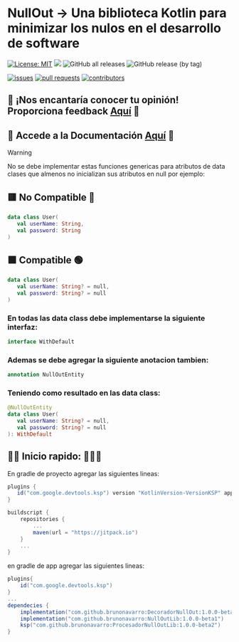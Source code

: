 # NullOut -> Una biblioteca Kotlin para minimizar los nulos en el desarrollo de software

[![License: MIT](https://img.shields.io/badge/License-MIT-yellow.svg)](https://opensource.org/licenses/MIT)
[![](https://jitpack.io/v/brunonavarro/NullOutLib.svg)](https://jitpack.io/#brunonavarro/NullOutLib)
![GitHub all releases](https://img.shields.io/github/downloads/brunonavarro/NullOutLib/total)
![GitHub release (by tag)](https://img.shields.io/github/downloads/brunonavarro/NullOutLib/1.0.0-beta1/total)


[![issues](https://img.shields.io/github/issues/brunonavarro/NullOutLib?style=for-the-badge)](https://github.com/brunonavarro/NullOutLib/issues)
[![pull requests](https://img.shields.io/github/issues-pr/brunonavarro/NullOutLib?style=for-the-badge)](https://github.com/brunonavarro/NullOutLib/pulls)
[![contributors](https://img.shields.io/github/contributors/brunonavarro/NullOutLib?style=for-the-badge)](https://github.com/brunonavarro/NullOutLib/graphs/contributors)

## :loudspeaker: **¡Nos encantaría conocer tu opinión! Proporciona feedback [Aquí](https://github.com/brunonavarro/NullOutLib/issues/new?assignees=brunonavarro&labels=feedback&projects=&template=feedback-libreria-NullOutLib.md&title=%5BFEEDBACK%5D)** :loudspeaker:


## :loudspeaker: **Accede a la Documentación [Aquí](https://github.com/brunonavarro/NullOutLib/issues/new?assignees=brunonavarro&labels=feedback&projects=&template=feedback-libreria-NullOutLib.md&title=%5BFEEDBACK%5D)** :loudspeaker:

> [!warning]
> No se debe implementar estas funciones genericas para atributos de data clases que almenos no inicializan sus atributos en null por ejemplo:
> 
> ## 🟥 No Compatible 🔴
> ```kotlin
> data class User(
>    val userName: String,
>    val password: String
> )
> ```
> ## 🟩 Compatible 🟢
> ```kotlin
> data class User(
>    val userName: String? = null,
>    val password: String? = null
> )
> ```
> ### En todas las data class debe implementarse la siguiente interfaz:
> ```kotlin
> interface WithDefault
> ```
> ### Ademas se debe agregar la siguiente anotacion tambien:
> ```kotlin
> annotation NullOutEntity
> ```
> ### Teniendo como resultado en las data class:
> ```kotlin
> @NullOutEntity
> data class User(
>    val userName: String? = null,
>    val password: String? = null
> ): WithDefault
> ```

## 👨‍💻 Inicio rapido: 🚀🚀🚀

En gradle de proyecto agregar las siguientes lineas:

```gradle
plugins {
   id("com.google.devtools.ksp") version "KotlinVersion-VersionKSP" apply false
}

buildscript {
    repositories {
        ...
        maven(url = "https://jitpack.io")
    }
    ...
}
```

en gradle de app agregar las siguientes lineas:

```gradle
plugins{
	id("com.google.devtools.ksp")
}
...
dependecies {
	implementation("com.github.brunonavarro:DecoradorNullOut:1.0.0-beta5")
	implementation("com.github.brunonavarro:NullOutLib:1.0.0-beta1")
	ksp("com.github.brunonavarro:ProcesadorNullOutLib:1.0.0-beta2")
}
```







